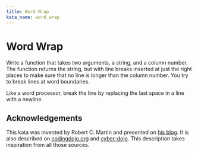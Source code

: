 ```yaml
---
title: Word Wrap
kata_name: word_wrap
---
```


# Word Wrap

Write a function that takes two arguments, a string, and a column number. The function returns the string, but with line breaks inserted at just the right places to make sure that no line is longer than the column number. You try to break lines at word boundaries.

Like a word processor, break the line by replacing the last space in a line with a newline.

## Acknowledgements

This kata was invented by Robert C. Martin and presented on [his blog](https://thecleancoder.blogspot.com/2010/10/craftsman-62-dark-path.html). It is also described on [codingdojo.org](http://codingdojo.org/kata/WordWrap/) and [cyber-dojo](https://cyber-dojo.org/). This description takes inspiration from all those sources.